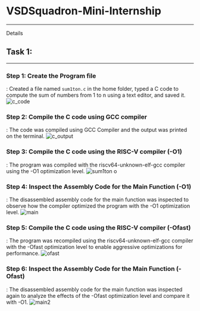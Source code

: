 # VSDSquadron-Mini-Internship
---

Details 
## Task 1: 
---
### Step 1: Create the Program file 
  : Created a file named `sum1ton.c` in the home folder, typed a C code to compute the sum of numbers from 1 to n using a text editor, and saved it.
    ![c_code](https://github.com/user-attachments/assets/bfd3de06-efef-4f54-ac66-f96ebd0ed2ba)

### Step 2: Compile the C code using GCC compiler
  : The code was compiled using GCC Compiler and the output was printed on the terminal. 
    ![c_output](https://github.com/user-attachments/assets/2b123eda-2d8c-4f79-8a75-c8b95762c5ca)

### Step 3: Compile the C code using the RISC-V compiler (-O1) 
  : The program was compiled with the riscv64-unknown-elf-gcc compiler using the -O1 optimization level.
    ![sum1ton o](https://github.com/user-attachments/assets/dd69cb0b-974f-4fb6-9c33-a559b6942f88)

### Step 4: Inspect the Assembly Code for the Main Function (-O1)
   : The disassembled assembly code for the main function was inspected to observe how the compiler optimized the program with the -O1 optimization level.
     ![main](https://github.com/user-attachments/assets/4319d61e-678e-467c-a5ad-de6c4dce23ad)

### Step 5: Compile the C code using the RISC-V compiler (-Ofast) 
  : The program was recompiled using the riscv64-unknown-elf-gcc compiler with the -Ofast optimization level to enable aggressive optimizations for performance.
  ![ofast](https://github.com/user-attachments/assets/4c9d90d4-0593-4c65-8364-8fc473597969)

### Step 6: Inspect the Assembly Code for the Main Function (-Ofast)
  : The disassembled assembly code for the main function was inspected again to analyze the effects of the -Ofast optimization level and compare it with -O1.
  ![main2](https://github.com/user-attachments/assets/5d08ed72-ee14-458f-8a51-3c0a881a4369)

  
